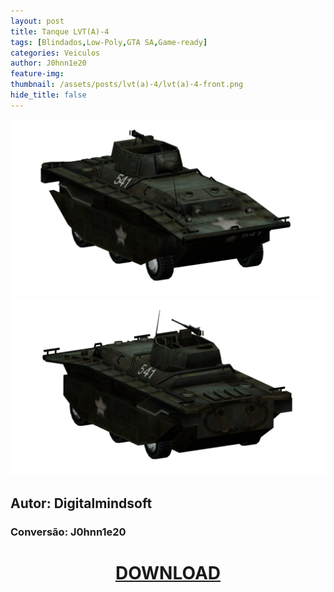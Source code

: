 ```yaml
---
layout: post
title: Tanque LVT(A)-4
tags: [Blindados,Low-Poly,GTA SA,Game-ready]
categories: Veiculos
author: J0hnn1e20
feature-img:
thumbnail: /assets/posts/lvt(a)-4/lvt(a)-4-front.png
hide_title: false
---
```

![LVT(A)-4](/assets/posts/lvt(a)-4/lvt(a)-4-front.png)
![LVT(A)-4](/assets/posts/lvt(a)-4/lvt(a)-4-back.png)

## Autor: Digitalmindsoft
### Conversão: J0hnn1e20

<h1 style="text-align: center; color: white;">
   <a href="/assets/posts/lvt(a)-4/LVT(A)-4.zip" download>DOWNLOAD</a>
</h1>